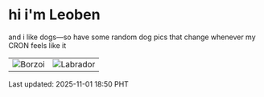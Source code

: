 # hi i'm Leoben

and i like dogs—so have some random dog pics that change whenever my CRON feels like it

|  |  |
|--------|----------|
| ![Borzoi](https://random-dog-vercel.vercel.app/api/random-borzoi?v=1761994213) | ![Labrador](https://random-dog-vercel.vercel.app/api/random-labrador?v=1761994213) |

Last updated: 2025-11-01 18:50 PHT
